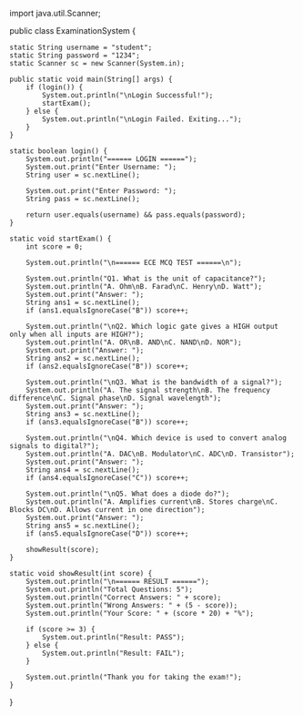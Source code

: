 import java.util.Scanner;

public class ExaminationSystem {

    static String username = "student";
    static String password = "1234";
    static Scanner sc = new Scanner(System.in);

    public static void main(String[] args) {
        if (login()) {
            System.out.println("\nLogin Successful!");
            startExam();
        } else {
            System.out.println("\nLogin Failed. Exiting...");
        }
    }

    static boolean login() {
        System.out.println("====== LOGIN ======");
        System.out.print("Enter Username: ");
        String user = sc.nextLine();

        System.out.print("Enter Password: ");
        String pass = sc.nextLine();

        return user.equals(username) && pass.equals(password);
    }

    static void startExam() {
        int score = 0;

        System.out.println("\n====== ECE MCQ TEST ======\n");

        System.out.println("Q1. What is the unit of capacitance?");
        System.out.println("A. Ohm\nB. Farad\nC. Henry\nD. Watt");
        System.out.print("Answer: ");
        String ans1 = sc.nextLine();
        if (ans1.equalsIgnoreCase("B")) score++;

        System.out.println("\nQ2. Which logic gate gives a HIGH output only when all inputs are HIGH?");
        System.out.println("A. OR\nB. AND\nC. NAND\nD. NOR");
        System.out.print("Answer: ");
        String ans2 = sc.nextLine();
        if (ans2.equalsIgnoreCase("B")) score++;

        System.out.println("\nQ3. What is the bandwidth of a signal?");
        System.out.println("A. The signal strength\nB. The frequency difference\nC. Signal phase\nD. Signal wavelength");
        System.out.print("Answer: ");
        String ans3 = sc.nextLine();
        if (ans3.equalsIgnoreCase("B")) score++;

        System.out.println("\nQ4. Which device is used to convert analog signals to digital?");
        System.out.println("A. DAC\nB. Modulator\nC. ADC\nD. Transistor");
        System.out.print("Answer: ");
        String ans4 = sc.nextLine();
        if (ans4.equalsIgnoreCase("C")) score++;

        System.out.println("\nQ5. What does a diode do?");
        System.out.println("A. Amplifies current\nB. Stores charge\nC. Blocks DC\nD. Allows current in one direction");
        System.out.print("Answer: ");
        String ans5 = sc.nextLine();
        if (ans5.equalsIgnoreCase("D")) score++;

        showResult(score);
    }

    static void showResult(int score) {
        System.out.println("\n====== RESULT ======");
        System.out.println("Total Questions: 5");
        System.out.println("Correct Answers: " + score);
        System.out.println("Wrong Answers: " + (5 - score));
        System.out.println("Your Score: " + (score * 20) + "%");

        if (score >= 3) {
            System.out.println("Result: PASS");
        } else {
            System.out.println("Result: FAIL");
        }

        System.out.println("Thank you for taking the exam!");
    }
}
